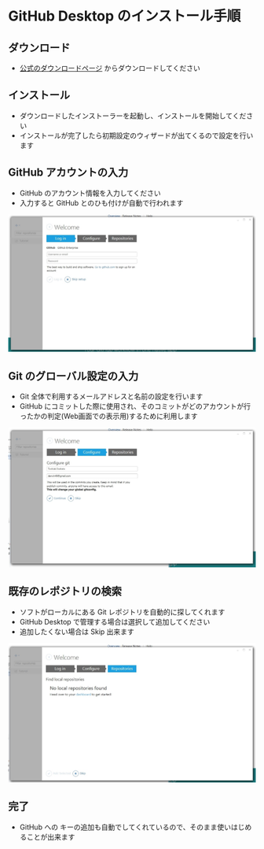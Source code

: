 # GitHub Desktop のインストール手順

## ダウンロード
* [公式のダウンロードページ](https://desktop.github.com/) からダウンロードしてください


## インストール
* ダウンロードしたインストーラーを起動し、インストールを開始してください
* インストールが完了したら初期設定のウィザードが出てくるので設定を行います


## GitHub アカウントの入力
* GitHub のアカウント情報を入力してください
* 入力すると GitHub とのひも付けが自動で行われます

![Log in](./setup-log-in.jpg)


## Git のグローバル設定の入力
* Git 全体で利用するメールアドレスと名前の設定を行います
* GitHub にコミットした際に使用され、そのコミットがどのアカウントが行ったかの判定(Web画面での表示用)するために利用します

![Congigure](./setup-configure.JPG)


## 既存のレポジトリの検索
* ソフトがローカルにある Git レポジトリを自動的に探してくれます
* GitHub Desktop で管理する場合は選択して追加してください
* 追加したくない場合は Skip 出来ます

![Local Repository](./setup-local-repositories.JPG)


## 完了
* GitHub への キーの追加も自動でしてくれているので、そのまま使いはじめることが出来ます
